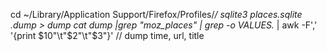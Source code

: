 
cd ~/Library/Application Support/Firefox/Profiles/*/
sqlite3 places.sqlite .dump > dump
cat dump |grep "moz_places" | grep -o VALUES.* | awk -F',' '{print $10"\t"$2"\t"$3"}'
// dump time, url, title
